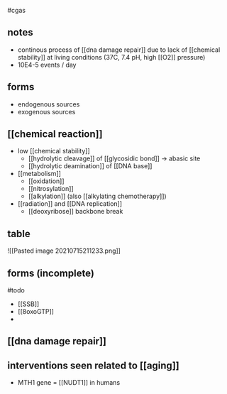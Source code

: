 #cgas 

## notes
* continous process of [[dna damage repair]] due to lack of [[chemical stability]] at living conditions (37C, 7.4 pH, high [[O2]] pressure)
* 10E4-5 events / day

## forms
* endogenous sources
* exogenous sources

## [[chemical reaction]]
* low [[chemical stability]]
	* [[hydrolytic cleavage]] of [[glycosidic bond]] -> abasic site
	* [[hydrolytic deamination]] of [[DNA base]]
* [[metabolism]]
	* [[oxidation]]
	* [[nitrosylation]]
	* [[alkylation]] (also [[alkylating chemotherapy]])
* [[radiation]] and [[DNA replication]]
	* [[deoxyribose]] backbone break

## table
![[Pasted image 20210715211233.png]]

## forms (incomplete)
#todo 
* [[SSB]]
* [[8oxoGTP]]
* 

## [[dna damage repair]]

## interventions seen related to [[aging]]
* MTH1 gene = [[NUDT1]] in humans